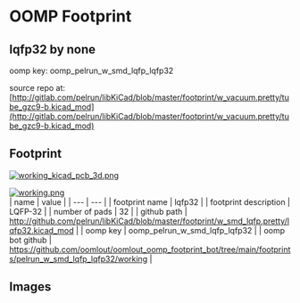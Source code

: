 # OOMP Footprint  
## lqfp32  by none  
  
oomp key: oomp_pelrun_w_smd_lqfp_lqfp32  
  
source repo at: [http://gitlab.com/pelrun/libKiCad/blob/master/footprint/w_vacuum.pretty/tube_gzc9-b.kicad_mod](http://gitlab.com/pelrun/libKiCad/blob/master/footprint/w_vacuum.pretty/tube_gzc9-b.kicad_mod)  
## Footprint  
  
[![working_kicad_pcb_3d.png](working_kicad_pcb_3d_600.png)](working_kicad_pcb_3d.png)  
  
[![working.png](working_600.png)](working.png)  
| name | value | 
| --- | --- | 
| footprint name | lqfp32 | 
| footprint description | LQFP-32 | 
| number of pads | 32 | 
| github path | http://github.com/pelrun/libKiCad/blob/master/footprint/w_smd_lqfp.pretty/lqfp32.kicad_mod | 
| oomp key | oomp_pelrun_w_smd_lqfp_lqfp32 | 
| oomp bot github | https://github.com/oomlout/oomlout_oomp_footprint_bot/tree/main/footprints/pelrun_w_smd_lqfp_lqfp32/working | 
## Images  
